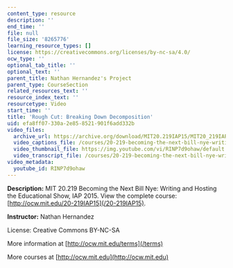 ```yaml
---
content_type: resource
description: ''
end_time: ''
file: null
file_size: '8265776'
learning_resource_types: []
license: https://creativecommons.org/licenses/by-nc-sa/4.0/
ocw_type: ''
optional_tab_title: ''
optional_text: ''
parent_title: Nathan Hernandez's Project
parent_type: CourseSection
related_resources_text: ''
resource_index_text: ''
resourcetype: Video
start_time: ''
title: 'Rough Cut: Breaking Down Decomposition'
uid: efa8ff07-330a-2e85-8521-901f6add332b
video_files:
  archive_url: https://archive.org/download/MIT20.219IAP15/MIT20_219IAP15_NH_D11_Rough_Cut_360p.mp4
  video_captions_file: /courses/20-219-becoming-the-next-bill-nye-writing-and-hosting-the-educational-show-january-iap-2015/18fb5682c6cd527eb3afb044e656a0a3_RINP7d9ohaw.vtt
  video_thumbnail_file: https://img.youtube.com/vi/RINP7d9ohaw/default.jpg
  video_transcript_file: /courses/20-219-becoming-the-next-bill-nye-writing-and-hosting-the-educational-show-january-iap-2015/dc05590ec70d0c58d6f4afdffdb9ffad_RINP7d9ohaw.pdf
video_metadata:
  youtube_id: RINP7d9ohaw
---
```


**Description:** MIT 20.219 Becoming the Next Bill Nye: Writing and Hosting the Educational Show, IAP 2015. View the complete course: [http://ocw.mit.edu/20-219IAP15](/20-219IAP15).

**Instructor:** Nathan Hernandez

License: Creative Commons BY-NC-SA

More information at [http://ocw.mit.edu/terms](/terms)

More courses at [http://ocw.mit.edu](http://ocw.mit.edu)

